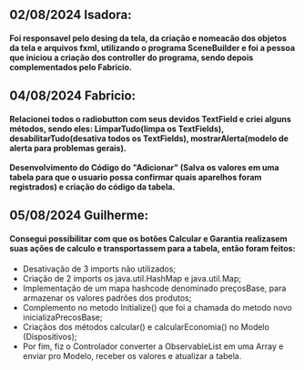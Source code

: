 ## 02/08/2024 Isadora: 
#### Foi responsavel pelo desing da tela, da criação e nomeacão dos objetos da tela e arquivos fxml, utilizando o programa SceneBuilder e foi a pessoa que iniciou a criação dos controller do programa, sendo depois complementados pelo Fabricio. 
## 04/08/2024 Fabricio:
#### Relacionei todos o radiobutton com seus devidos TextField e criei alguns métodos, sendo eles: LimparTudo(limpa os TextFields), desabilitarTudo(desativa todos os TextFields), mostrarAlerta(modelo de alerta para problemas gerais).<br><br> Desenvolvimento do Código do "Adicionar" (Salva os valores em uma tabela para que o usuario possa confirmar quais aparelhos foram registrados) e criação do código da tabela.
## 05/08/2024 Guilherme:
#### Consegui possibilitar com que os botões Calcular e Garantia realizasem suas ações de calculo e transportassem para a tabela, então foram feitos:  
- Desativação de 3 imports não utilizados;
- Criação de 2 imports os java.util.HashMap e java.util.Map;
- Implementação de um mapa hashcode denominado preçosBase, para armazenar os valores padrões dos produtos;
- Complemento no metodo Initialize() que foi a chamada do metodo novo inicializaPrecosBase;
- Criaçãos dos métodos calcular() e calcularEconomia() no Modelo (Dispositivos);
- Por fim, fiz o Controlador converter a ObservableList em uma Array e enviar pro Modelo, receber os valores e atualizar a tabela.
